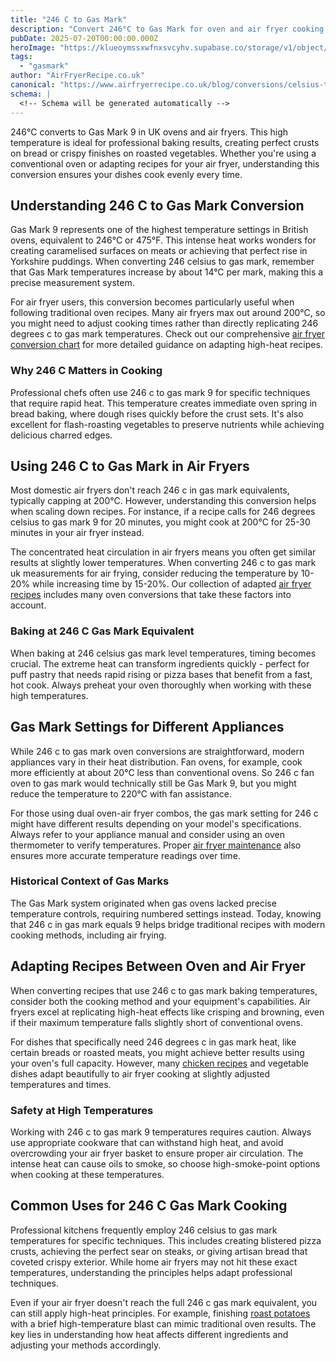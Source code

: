 ```yaml
---
title: "246 C to Gas Mark"
description: "Convert 246°C to Gas Mark for oven and air fryer cooking. Includes UK conversions, baking tips, and temperature equivalents for perfect results."
pubDate: 2025-07-20T00:00:00.000Z
heroImage: "https://klueoymssxwfnxsvcyhv.supabase.co/storage/v1/object/public/Shmucket/246-c-to-gas-mark.png"
tags:
  - "gasmark"
author: "AirFryerRecipe.co.uk"
canonical: "https://www.airfryerrecipe.co.uk/blog/conversions/celsius-to-gas-mark/246-c-to-gas-mark"
schema: |
  <!-- Schema will be generated automatically -->
---
```


<p>246°C converts to Gas Mark 9 in UK ovens and air fryers. This high temperature is ideal for professional baking results, creating perfect crusts on bread or crispy finishes on roasted vegetables. Whether you're using a conventional oven or adapting recipes for your air fryer, understanding this conversion ensures your dishes cook evenly every time.</p>

<h2>Understanding 246 C to Gas Mark Conversion</h2>
<p>Gas Mark 9 represents one of the highest temperature settings in British ovens, equivalent to 246°C or 475°F. This intense heat works wonders for creating caramelised surfaces on meats or achieving that perfect rise in Yorkshire puddings. When converting 246 celsius to gas mark, remember that Gas Mark temperatures increase by about 14°C per mark, making this a precise measurement system.</p>
<p>For air fryer users, this conversion becomes particularly useful when following traditional oven recipes. Many air fryers max out around 200°C, so you might need to adjust cooking times rather than directly replicating 246 degrees c to gas mark temperatures. Check out our comprehensive <a href=https://www.airfryerrecipe.co.uk/air-fryer-conversion-chart>air fryer conversion chart</a> for more detailed guidance on adapting high-heat recipes.</p>

<h3>Why 246 C Matters in Cooking</h3>
<p>Professional chefs often use 246 c to gas mark 9 for specific techniques that require rapid heat. This temperature creates immediate oven spring in bread baking, where dough rises quickly before the crust sets. It's also excellent for flash-roasting vegetables to preserve nutrients while achieving delicious charred edges.</p>

<h2>Using 246 C to Gas Mark in Air Fryers</h2>
<p>Most domestic air fryers don't reach 246 c in gas mark equivalents, typically capping at 200°C. However, understanding this conversion helps when scaling down recipes. For instance, if a recipe calls for 246 degrees celsius to gas mark 9 for 20 minutes, you might cook at 200°C for 25-30 minutes in your air fryer instead.</p>
<p>The concentrated heat circulation in air fryers means you often get similar results at slightly lower temperatures. When converting 246 c to gas mark uk measurements for air frying, consider reducing the temperature by 10-20% while increasing time by 15-20%. Our collection of adapted <a href=https://www.airfryerrecipe.co.uk/recipes>air fryer recipes</a> includes many oven conversions that take these factors into account.</p>

<h3>Baking at 246 C Gas Mark Equivalent</h3>
<p>When baking at 246 celsius gas mark level temperatures, timing becomes crucial. The extreme heat can transform ingredients quickly - perfect for puff pastry that needs rapid rising or pizza bases that benefit from a fast, hot cook. Always preheat your oven thoroughly when working with these high temperatures.</p>

<h2>Gas Mark Settings for Different Appliances</h2>
<p>While 246 c to gas mark oven conversions are straightforward, modern appliances vary in their heat distribution. Fan ovens, for example, cook more efficiently at about 20°C less than conventional ovens. So 246 c fan oven to gas mark would technically still be Gas Mark 9, but you might reduce the temperature to 220°C with fan assistance.</p>
<p>For those using dual oven-air fryer combos, the gas mark setting for 246 c might have different results depending on your model's specifications. Always refer to your appliance manual and consider using an oven thermometer to verify temperatures. Proper <a href=https://www.airfryerrecipe.co.uk/air-fryer-cleaner>air fryer maintenance</a> also ensures more accurate temperature readings over time.</p>

<h3>Historical Context of Gas Marks</h3>
<p>The Gas Mark system originated when gas ovens lacked precise temperature controls, requiring numbered settings instead. Today, knowing that 246 c in gas mark equals 9 helps bridge traditional recipes with modern cooking methods, including air frying.</p>

<h2>Adapting Recipes Between Oven and Air Fryer</h2>
<p>When converting recipes that use 246 c to gas mark baking temperatures, consider both the cooking method and your equipment's capabilities. Air fryers excel at replicating high-heat effects like crisping and browning, even if their maximum temperature falls slightly short of conventional ovens.</p>
<p>For dishes that specifically need 246 degrees c in gas mark heat, like certain breads or roasted meats, you might achieve better results using your oven's full capacity. However, many <a href=https://www.airfryerrecipe.co.uk/recipe-category/chicken>chicken recipes</a> and vegetable dishes adapt beautifully to air fryer cooking at slightly adjusted temperatures and times.</p>

<h3>Safety at High Temperatures</h3>
<p>Working with 246 c to gas mark 9 temperatures requires caution. Always use appropriate cookware that can withstand high heat, and avoid overcrowding your air fryer basket to ensure proper air circulation. The intense heat can cause oils to smoke, so choose high-smoke-point options when cooking at these temperatures.</p>

<h2>Common Uses for 246 C Gas Mark Cooking</h2>
<p>Professional kitchens frequently employ 246 celsius to gas mark temperatures for specific techniques. This includes creating blistered pizza crusts, achieving the perfect sear on steaks, or giving artisan bread that coveted crispy exterior. While home air fryers may not hit these exact temperatures, understanding the principles helps adapt professional techniques.</p>
<p>Even if your air fryer doesn't reach the full 246 c gas mark equivalent, you can still apply high-heat principles. For example, finishing <a href=https://www.airfryerrecipe.co.uk/recipe-category/potatoes>roast potatoes</a> with a brief high-temperature blast can mimic traditional oven results. The key lies in understanding how heat affects different ingredients and adjusting your methods accordingly.</p>
